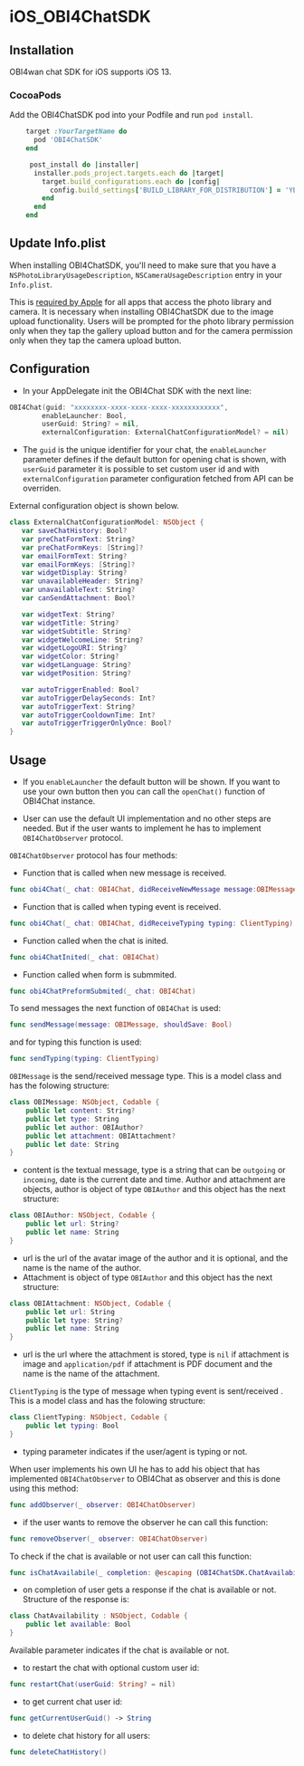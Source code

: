 # iOS_OBI4ChatSDK


## Installation

OBI4wan chat SDK for iOS supports iOS 13.

### CocoaPods
Add the OBI4ChatSDK pod into your Podfile and run `pod install`.
```ruby
    target :YourTargetName do
      pod 'OBI4ChatSDK'
    end

     post_install do |installer|
      installer.pods_project.targets.each do |target|
        target.build_configurations.each do |config|
          config.build_settings['BUILD_LIBRARY_FOR_DISTRIBUTION'] = 'YES'
        end
      end
    end
```

## Update Info.plist

When installing OBI4ChatSDK, you'll need to make sure that you have a `NSPhotoLibraryUsageDescription`, `NSCameraUsageDescription` entry in your `Info.plist`.

This is [required by Apple](https://developer.apple.com/library/content/qa/qa1937/_index.html) for all apps that access the photo library and camera. It is necessary when installing OBI4ChatSDK due to the image upload functionality. Users will be prompted for the photo library permission only when they tap the gallery upload button and for the camera permission only when they tap the camera upload button.

## Configuration

- In your AppDelegate init the OBI4Chat SDK with the next line:

```swift
OBI4Chat(guid: "xxxxxxxx-xxxx-xxxx-xxxx-xxxxxxxxxxxx",
        enableLauncher: Bool,
        userGuid: String? = nil,
        externalConfiguration: ExternalChatConfigurationModel? = nil)
```
- The ```guid``` is the unique identifier for your chat, the ```enableLauncher``` parameter defines if the default button for opening chat is shown, with ```userGuid``` parameter it is possible to set custom user id and with ```externalConfiguration``` parameter configuration fetched from API can be overriden.

External configuration object is shown below.

```swift
class ExternalChatConfigurationModel: NSObject {
   var saveChatHistory: Bool?
   var preChatFormText: String?
   var preChatFormKeys: [String]?
   var emailFormText: String?
   var emailFormKeys: [String]?
   var widgetDisplay: String?
   var unavailableHeader: String?
   var unavailableText: String?
   var canSendAttachment: Bool?

   var widgetText: String?
   var widgetTitle: String?
   var widgetSubtitle: String?
   var widgetWelcomeLine: String?
   var widgetLogoURI: String?
   var widgetColor: String?
   var widgetLanguage: String?
   var widgetPosition: String?

   var autoTriggerEnabled: Bool?
   var autoTriggerDelaySeconds: Int?
   var autoTriggerText: String?
   var autoTriggerCooldownTime: Int?
   var autoTriggerTriggerOnlyOnce: Bool?
}
```

## Usage

- If you ```enableLauncher``` the default button will be shown. If you want to use your own button then you can call the ```openChat()``` function of OBI4Chat instance.

- User can use the default UI implementation and no other steps are needed. But if the user wants to implement he has to implement ```OBI4ChatObserver```  protocol.

 ```OBI4ChatObserver```  protocol has four methods:

- Function that is called when new message is received.

```swift
func obi4Chat(_ chat: OBI4Chat, didReceiveNewMessage message:OBIMessage)
```
- Function that is called when typing event is received.

```swift  
func obi4Chat(_ chat: OBI4Chat, didReceiveTyping typing: ClientTyping)
```
- Function called when the chat is inited.

```swift
func obi4ChatInited(_ chat: OBI4Chat)
```
- Function called when form is submmited.

```swift
func obi4ChatPreformSubmited(_ chat: OBI4Chat)
```
To send messages the next function  of  ```OBI4Chat``` is used:

```swift
func sendMessage(message: OBIMessage, shouldSave: Bool)
```
and for typing this function is used:

```swift
func sendTyping(typing: ClientTyping)
```
 ```OBIMessage``` is the send/received message type. This is a model class and has the folowing structure:

```swift
class OBIMessage: NSObject, Codable {
    public let content: String?
    public let type: String
    public let author: OBIAuthor?
    public let attachment: OBIAttachment?
    public let date: String
}
```
- content is the textual message, type is a string that can be ```outgoing``` or ```incoming```, date is the current date and time.  Author and attachment are objects, author is object of type ```OBIAuthor```  and this object has the next structure:

```swift
class OBIAuthor: NSObject, Codable {
    public let url: String?
    public let name: String
}
```
- url is the url of the avatar image of the author and it is optional, and the name is the name of the author.  
- Attachment is object of type ```OBIAuthor``` and this object has the next structure:

```swift
class OBIAttachment: NSObject, Codable {
    public let url: String
    public let type: String?
    public let name: String
}
```
- url is the url where the attachment is stored, type is ```nil``` if attachment is image and ```application/pdf``` if attachment is PDF document and the name is the name of the attachment.

```ClientTyping``` is the type of message when typing event is sent/received . This is a model class and has the folowing structure:

```swift
class ClientTyping: NSObject, Codable {
    public let typing: Bool
}
```
- typing parameter indicates if the user/agent is typing or not.

When user implements his own UI he has to add his object  that has implemented ```OBI4ChatObserver``` to OBI4Chat as observer and this is done using this method:

```swift
func addObserver(_ observer: OBI4ChatObserver)
```
- if the user wants to remove the observer he can call this function:

```swift
func removeObserver(_ observer: OBI4ChatObserver)
```
To check if the chat is available or not user can call this function:
```swift
func isChatAvailabile(_ completion: @escaping (OBI4ChatSDK.ChatAvailability) -> Void)
```
- on completion of user gets a response if the chat is available or not. Structure of the response is:
```swift
class ChatAvailability : NSObject, Codable {
    public let available: Bool
}
```
Available parameter indicates if the chat is available or not.

- to restart the chat with optional custom user id:
```swift
func restartChat(userGuid: String? = nil)
```

- to get current chat user id:
```swift
func getCurrentUserGuid() -> String
```

- to delete chat history for all users:
```swift
func deleteChatHistory()
```
